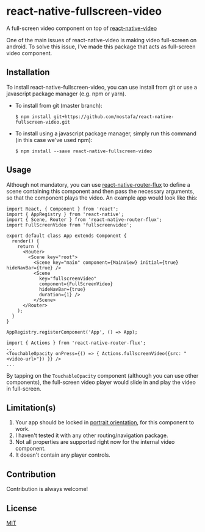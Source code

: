# react-native-fullscreen-video

A full-screen video component on top of [react-native-video](https://github.com/react-native-community/react-native-video/)

One of the main issues of react-native-video is making video full-screen on android. To solve this issue, I've made this package that acts as full-screen video component.

## Installation
To install react-native-fullscreen-video, you can use install from git or use a javascript package manager (e.g. npm or yarn).

+ To install from git (master branch):
  ~~~~
  $ npm install git+https://github.com/mostafa/react-native-fullscreen-video.git
  ~~~~
+ To install using a javascript package manager, simply run this command (in this case we've used npm):
  ~~~~
  $ npm install --save react-native-fullscreen-video
  ~~~~

## Usage
Although not mandatory, you can use [react-native-router-flux](https://github.com/aksonov/react-native-router-flux) to define a scene containing this component and then pass the necessary arguments, so that the component plays the video. An example app would look like this:

~~~~
import React, { Component } from 'react';
import { AppRegistry } from 'react-native';
import { Scene, Router } from 'react-native-router-flux';
import FullScreenVideo from 'fullscreenvideo';

export default class App extends Component {
  render() {
    return (
      <Router>
        <Scene key="root">
          <Scene key="main" component={MainView} initial={true} hideNavBar={true} />
		  <Scene
            key="fullscreenVideo"
            component={FullScreenVideo}
            hideNavBar={true}
            duration={1} />
          </Scene>
      </Router>
    );
  }
}

AppRegistry.registerComponent('App', () => App);
~~~~

~~~~
import { Actions } from 'react-native-router-flux';
...
<TouchableOpacity onPress={() => { Actions.fullscreenVideo({src: "<video-url>"}) }} />
...
~~~~

By tapping on the `TouchableOpacity` component (although you can use other components), the full-screen video player would slide in and play the video in full-screen.

## Limitation(s)
1. Your app should be locked in [portrait orientation](http://stackoverflow.com/a/34086828/6999563), for this component to work.
2. I haven't tested it with any other routing/navigation package.
3. Not all properties are supported right now for the internal video component.
4. It doesn't contain any player controls.

## Contribution
Contribution is always welcome!

## License
[MIT](https://github.com/mostafa/react-native-fullscreen-video/blob/master/LICENSE)
